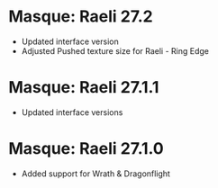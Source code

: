 # Masque: Raeli 27.2
* Updated interface version
* Adjusted Pushed texture size for Raeli - Ring Edge
# Masque: Raeli 27.1.1
* Updated interface versions

# Masque: Raeli 27.1.0
* Added support for Wrath & Dragonflight